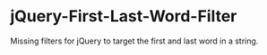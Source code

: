 jQuery-First-Last-Word-Filter
=============================

Missing filters for jQuery to target the first and last word in a string.
